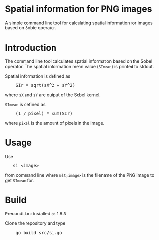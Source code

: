 # Spatial information for PNG images

A simple command line tool for calculating spatial information for images based on Soble operator.

# Introduction

The command line tool calculates spatial information based on the Sobel operator. The
spatial information mean value (`SImean`) is printed to stdout.

Spatial information is defined as

<pre>
    SIr = sqrt(sX^2 + sY^2)
</pre>

where `sX` and `sY` are output of the Sobel kernel.

`SImean` is defined as

<pre>
    (1 / pixel) * sum(SIr)
</pre>

where `pixel` is the amount of pixels in the image.

# Usage

Use 

<pre>
   si &lt;image>
</pre>

from command line where `&lt;image>` is the filename of the PNG image to get `SImean` for.

# Build

Precondition: installed `go` 1.8.3

Clone the repository and type

<pre>
    go build src/si.go 
</pre>

